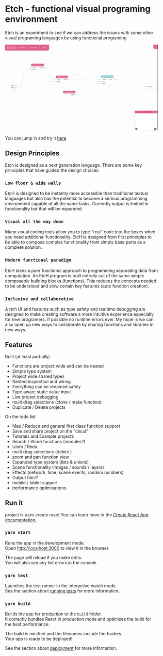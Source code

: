 # Etch - functional visual programing environment

Etch is an experiment to see if we can address the issues with some other visual programing languages by using functional programing

![GitHub Logo](/public/screenshot.png)

You can jump in and try it [here](https://letset.ch/)

## Design Principles

Etch is designed as a next generation language. There are some key principles that have guided the design choices.

### `Low floor & wide walls`

EtcH is designed to be instantly more accessible than traditional
textual languages but also has the potential to become a serious
programming environment capable of all the same tasks. Currently
output is limited in functionality but that will be expanded.

### `Visual all the way down`

Many visual coding tools allow you to type "real" code into the boxes
when you need additional functionality. EtcH is designed from first
principles to be able to compose complex functionality from simple
base parts as a complete solution.

### `Modern functional paradigm`

EtcH takes a pure functional approach to programming separating data
from computation. An EtcH program is built entirely out of the same
simple composable building blocks (functions). This reduces the
concepts needed to be understood and alow certain key features (auto
function creation).

### `Inclusive and collaborative`

A rich UI and features such as type safety and
realtime debugging are designed to make creating software a more
intuitive experience especially for new programers. If possible no runtime errors ever. My hope is we can also open up new ways to collaborate by sharing functions and libraries in new ways.

## Features

Built (at least partially)

- Functions are project wide and can be nested
- Simple type system
- Project wide shared types
- Nested inspection and wiring
- Everything can be renamed safely
- Type aware static value input
- Live project debugging
- multi drag selections (clone / make function)
- Duplicate / Delete projects

On the todo list

- Map / Reduce and general first class function support
- Save and share project on the "cloud"
- Tutorials and Example projects
- Search / Share functions (modules?)
- Undo / Redo
- multi drag selections (delete )
- zoom and pan function view
- Expanded type system (lists & unions)
- Scene functionality (images / sounds / layers)
- Effects (network, time, scene events, random numbers)
- Output html?
- mobile / tablet support
- performance optimisations

## Run it

project is uses create react You can learn more in the [Create React App documentation](https://facebook.github.io/create-react-app/docs/getting-started).

### `yarn start`

Runs the app in the development mode.<br />
Open [http://localhost:3000](http://localhost:3000) to view it in the browser.

The page will reload if you make edits.<br />
You will also see any lint errors in the console.

### `yarn test`

Launches the test runner in the interactive watch mode.<br />
See the section about [running tests](https://facebook.github.io/create-react-app/docs/running-tests) for more information.

### `yarn build`

Builds the app for production to the `build` folder.<br />
It correctly bundles React in production mode and optimizes the build for the best performance.

The build is minified and the filenames include the hashes.<br />
Your app is ready to be deployed!

See the section about [deployment](https://facebook.github.io/create-react-app/docs/deployment) for more information.
